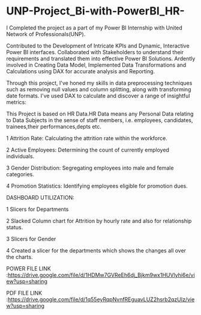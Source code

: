 # UNP-Project_Bi-with-PowerBI_HR-
I Completed the project as a part of my Power BI Internship with United Network of Professionals(UNP).

Contributed to the Development of Intricate KPIs and Dynamic, Interactive Power BI interfaces. Collaborated with Stakeholders to understand their requirements and translated them into effective Power BI Solutions. Ardently involved in Creating Data Model, Implemented Data Transformations and Calculations using DAX for accurate analysis and Reporting.

Through this project, I've honed my skills in data preprocessing techniques such as removing null values and column splitting, along with transforming date formats. I've used DAX to calculate and discover a range of insightful metrics:

This Project is based on HR Data.HR Data means any Personal Data relating to Data Subjects in the sense of staff members, i.e. employees, candidates, trainees,their performances,depts etc.

1 Attrition Rate: Calculating the attrition rate within the workforce.

2 Active Employees: Determining the count of currently employed individuals.

3 Gender Distribution: Segregating employees into male and female categories.

4 Promotion Statistics: Identifying employees eligible for promotion dues.

DASHBOARD UTILIZATION:

1 Slicers for Departments

2 Slacked Column chart for Attrition by hourly rate and also for relationship status.

3 Slicers for Gender

4 Created a slicer for the departments which shows the changes all over the charts.


 POWER FILE LINK :https://drive.google.com/file/d/1HDMw7GVReEh6dj_Bjkm9wx1HUVlyhi6e/view?usp=sharing
 
 PDF FILE LINK :https://drive.google.com/file/d/1q55eyRqpNvnfREguavLUZ2hsrb2qzUIz/view?usp=sharing

